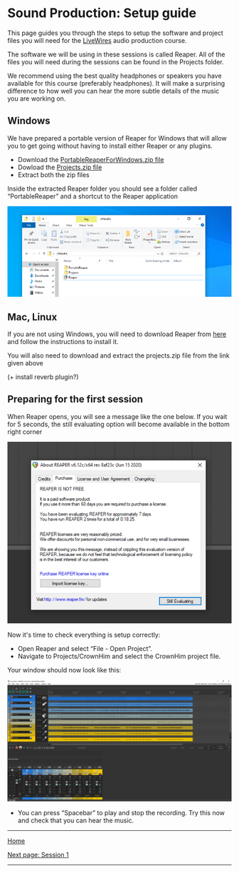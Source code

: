 # Sound Production: Setup guide

This page guides you through the steps to setup the software and project files you will need for the [LiveWires](https://livewires.org.uk) audio production course.

The software we will be using in these sessions is called Reaper.
All of the files you will need during the sessions can be found in the Projects folder.

We recommend using the best quality headphones or speakers you have available for this course (preferably headphones).
It will make a surprising difference to how well you can hear the more subtle details of the music you are working on.

## Windows

We have prepared a portable version of Reaper for Windows that will allow you to get going without having to install either Reaper or any plugins.

- Download the [PortableReaperForWindows.zip file](https://scriptureunioncharity-my.sharepoint.com/:u:/g/personal/steveackroyd_scriptureunion_org_uk/EauTGTTLVDlAplu82VmYZnoBxHv_w7kE9JY4C2XYoa4oyA?e=BYrXLj)
- Dowload the [Projects.zip file](https://scriptureunioncharity-my.sharepoint.com/:u:/g/personal/steveackroyd_scriptureunion_org_uk/EatFNqTG8pdAnDUdSlsBVbcB7korhw_PL8LsIJoauo5LMQ?e=lmccSA)
- Extract both the zip files

Inside the extracted Reaper folder you should see a folder called “PortableReaper” and a shortcut to the Reaper application

![The extracted files](./images/reaper-shortcut.png)

## Mac, Linux

If you are not using Windows, you will need to download Reaper from [here](https://www.reaper.fm/download.php) and follow the instructions to install it.

You will also need to download and extract the projects.zip file from the link given above

(+ install reverb plugin?)

## Preparing for the first session

When Reaper opens, you will see a message like the one below. If you wait for 5 seconds, the still evaluating option will become available in the bottom right corner

![Reaper license message](./images/reaper-trial.png)

Now it's time to check everything is setup correctly:

- Open Reaper and select “File - Open Project”.
- Navigate to Projects/CrownHim and select the CrownHim project file.

Your window should now look like this:

![initial window layout](./images/initial-window.png)

- You can press “Spacebar” to play and stop the recording. Try this now and check that you can hear the music.


---

[Home](README.md)

[Next page: Session 1](./worksheets/00-intro-to-mixing.md)

---
